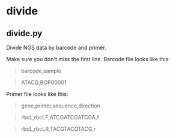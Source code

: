 # divide

## divide.py

Divide NGS data by barcode and primer.

Make sure you don't miss the first line.
Barcode file looks like this:

>    barcode,sample

>    ATACG,BOP00001

Primer file looks like this:

>    gene,primer,sequence,direction

>    rbcL,rbcLF,ATCGATCGATCGA,f

>    rbcL,rbcLR,TACGTACGTACG,r
